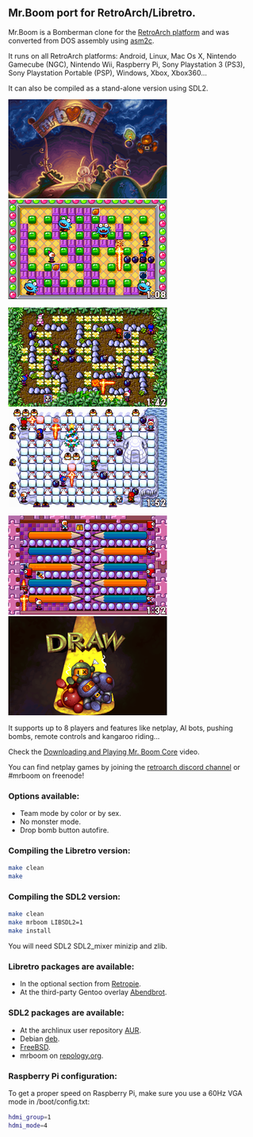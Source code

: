 ## Mr.Boom port for RetroArch/Libretro.

Mr.Boom is a Bomberman clone for the [RetroArch platform](http://www.retroarch.com) and was converted from DOS assembly using [asm2c](https://github.com/frranck/asm2c).

It runs on all RetroArch platforms: Android, Linux, Mac Os X, Nintendo Gamecube (NGC), Nintendo Wii, Raspberry Pi, Sony Playstation 3 (PS3), Sony Playstation Portable (PSP), Windows, Xbox, Xbox360...

It can also be compiled as a stand-alone version using SDL2.

![alt tag](Assets/mrb0.png)
![alt tag](Assets/mrb1.png)

![alt tag](Assets/mrb2.png)
![alt tag](Assets/mrb4.png)

![alt tag](Assets/mrb5.png)
![alt tag](Assets/draw.gif)

It supports up to 8 players and features like netplay, AI bots, pushing bombs, remote controls and kangaroo riding...

Check the [Downloading and Playing Mr. Boom Core](https://youtu.be/_0rw36mA9mM) video.

You can find netplay games by joining the [retroarch discord channel](https://discord.gg/011l9DB6qWt9B4bzO) or #mrboom on freenode!

### Options available:

- Team mode by color or by sex.
- No monster mode.
- Drop bomb button autofire.

### Compiling the Libretro version:

```sh
make clean
make
```

### Compiling the SDL2 version:

```sh
make clean
make mrboom LIBSDL2=1
make install
```

You will need SDL2 SDL2_mixer minizip and zlib.

### Libretro packages are available:

- In the optional section from [Retropie](https://retropie.org.uk).
- At the third-party Gentoo overlay [Abendbrot](https://github.com/stefan-gr/abendbrot).

### SDL2 packages are available:

- At the archlinux user repository [AUR](https://aur.archlinux.org/packages/libretro-mrboom-git/).
- Debian [deb](https://packages.debian.org/mrboom).
- [FreeBSD](https://svnweb.freebsd.org/ports/head/games/mrboom).
- mrboom on [repology.org](https://repology.org/metapackage/mrboom/versions).

### Raspberry Pi configuration:

To get a proper speed on Raspberry Pi, make sure you use a 60Hz VGA mode in /boot/config.txt:
```sh
hdmi_group=1
hdmi_mode=4
```

